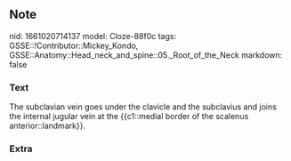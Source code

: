 ## Note
nid: 1661020714137
model: Cloze-88f0c
tags: GSSE::!Contributor::Mickey_Kondo, GSSE::Anatomy::Head_neck_and_spine::05._Root_of_the_Neck
markdown: false

### Text
The subclavian vein goes under the clavicle and the subclavius and joins the internal jugular vein at the {{c1::medial border of the scalenus anterior::landmark}}.

### Extra

